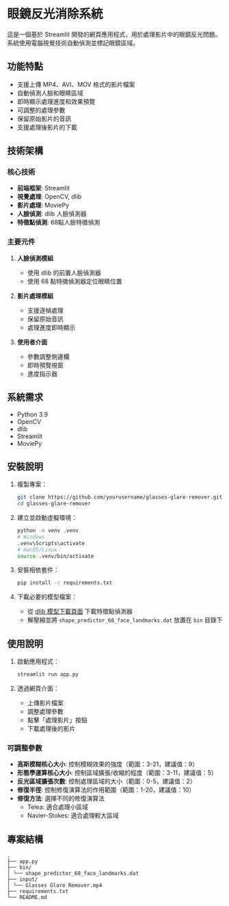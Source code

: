 # 眼鏡反光消除系統

這是一個基於 Streamlit 開發的網頁應用程式，用於處理影片中的眼鏡反光問題。系統使用電腦視覺技術自動偵測並標記眼鏡區域。

## 功能特點

- 支援上傳 MP4、AVI、MOV 格式的影片檔案
- 自動偵測人臉和眼睛區域
- 即時顯示處理進度和效果預覽
- 可調整的處理參數
- 保留原始影片的音訊
- 支援處理後影片的下載

## 技術架構

### 核心技術
- **前端框架**: Streamlit
- **視覺處理**: OpenCV, dlib
- **影片處理**: MoviePy
- **人臉偵測**: dlib 人臉偵測器
- **特徵點偵測**: 68點人臉特徵偵測

### 主要元件

1. **人臉偵測模組**
   - 使用 dlib 的前置人臉偵測器
   - 使用 68 點特徵偵測器定位眼睛位置

2. **影片處理模組**
   - 支援逐幀處理
   - 保留原始音訊
   - 處理進度即時顯示

3. **使用者介面**
   - 參數調整側邊欄
   - 即時預覽視窗
   - 進度指示器

## 系統需求

- Python 3.9
- OpenCV
- dlib
- Streamlit
- MoviePy

## 安裝說明

1. 複製專案：
   ```bash
   git clone https://github.com/yourusername/glasses-glare-remover.git
   cd glasses-glare-remover
   ```

2. 建立並啟動虛擬環境：
   ```bash
   python -m venv .venv
   # Windows：
   .venv\Scripts\activate
   # macOS/Linux：
   source .venv/bin/activate
   ```

3. 安裝相依套件：
   ```bash
   pip install -r requirements.txt
   ```

4. 下載必要的模型檔案：
   - 從 [dlib 模型下載頁面](http://dlib.net/files/shape_predictor_68_face_landmarks.dat.bz2) 下載特徵點偵測器
   - 解壓縮並將 `shape_predictor_68_face_landmarks.dat` 放置在 `bin` 目錄下

## 使用說明

1. 啟動應用程式：
   ```bash
   streamlit run app.py
   ```

2. 透過網頁介面：
   - 上傳影片檔案
   - 調整處理參數
   - 點擊「處理影片」按鈕
   - 下載處理後的影片

### 可調整參數

- **高斯模糊核心大小**: 控制模糊效果的強度（範圍：3-21，建議值：9）
- **形態學運算核心大小**: 控制區域擴張/收縮的程度（範圍：3-11，建議值：5）
- **反光區域擴張次數**: 控制處理區域的大小（範圍：0-5，建議值：2）
- **修復半徑**: 控制修復演算法的作用範圍（範圍：1-20，建議值：10）
- **修復方法**: 選擇不同的修復演算法
  - Telea: 適合處理小區域
  - Navier-Stokes: 適合處理較大區域

## 專案結構
```
.
├── app.py
├── bin/
│ └── shape_predictor_68_face_landmarks.dat
├── input/
│ └── Glasses Glare Remover.mp4
├── requirements.txt
└── README.md